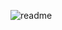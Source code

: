 ![readme](https://user-images.githubusercontent.com/39509244/121281072-b5355200-c8ad-11eb-960f-4956edc00071.png)

